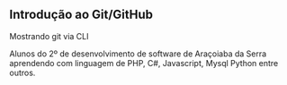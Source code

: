 ## Introdução ao Git/GitHub

Mostrando git via CLI

Alunos do 2º de desenvolvimento de software de Araçoiaba da Serra
aprendendo com linguagem de PHP, C#, Javascript, Mysql Python entre 
outros.